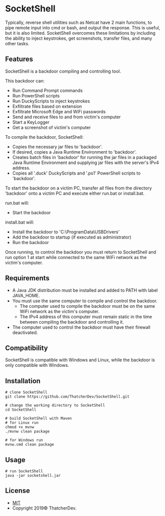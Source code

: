 # SocketShell
Typically, reverse shell utilities such as Netcat have 2 main functions, to pipe remote input into cmd or bash, and output the response.
This is useful, but it is also limited.
SocketShell overcomes these limitations by including the ability to inject keystrokes, get screenshots, transfer files, and many other tasks.

## Features
SocketShell is a backdoor compiling and controlling tool.

This backdoor can:
- Run Command Prompt commands
- Run PowerShell scripts
- Run DuckyScripts to inject keystrokes
- Exfiltrate files based on extension
- Exfiltrate Microsoft Edge and WiFi passwords
- Send and receive files to and from victim's computer
- Start a KeyLogger
- Get a screenshot of victim's computer

To compile the backdoor, SocketShell:
- Copies the necessary jar files to 'backdoor'.
- If desired, copies a Java Runtime Environment to 'backdoor'.
- Creates batch files in 'backdoor' for running the jar files in a packaged Java Runtime Environment and supplying jar files with the server's IPv4 address.
- Copies all '.duck' DuckyScripts and '.ps1' PowerShell scripts to 'backdoor'.

To start the backdoor on a victim PC, transfer all files from the directory 'backdoor' onto a victim PC and execute either run.bat or install.bat.

run.bat will:
- Start the backdoor

install.bat will:
- Install the backdoor to 'C:\ProgramData\USBDrivers'
- Add the backdoor to startup (if executed as administrator)
- Run the backdoor

Once running, to control the backdoor you must return to SocketShell and run option 1 at start while connected to the same WiFi network as the victim's computer.

## Requirements
- A Java JDK distribution must be installed and added to PATH with label JAVA_HOME.
- You must use the same computer to compile and control the backdoor.
  - The computer used to compile the backdoor must be on the same WiFi network as the victim's computer.
  - The IPv4 address of this computer must remain static in the time between compiling the backdoor and controlling it.
- The computer used to control the backdoor must have their firewall deactivated.

## Compatibility
SocketShell is compatible with Windows and Linux, while the backdoor is only compatible with Windows.

## Installation
```
# clone SocketShell
git clone https://github.com/ThatcherDev/SocketShell.git

# change the working directory to SocketShell
cd SocketShell

# build SocketShell with Maven
# for Linux run
chmod +x mvnw
./mvnw clean package

# for Windows run
mvnw.cmd clean package
```

## Usage
```
# run SocketShell
java -jar socketshell.jar
```

## License
- [MIT](https://choosealicense.com/licenses/mit/)
- Copyright 2019© ThatcherDev.
